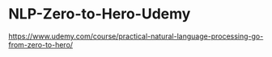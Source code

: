 # NLP-Zero-to-Hero-Udemy

 https://www.udemy.com/course/practical-natural-language-processing-go-from-zero-to-hero/
